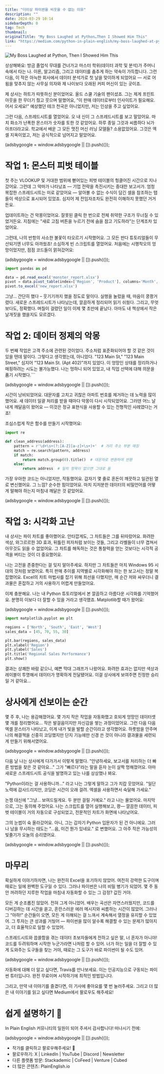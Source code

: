 ```yaml
---
title: "더이상 파이썬을 비웃을 수 없는 이유"
description: ""
date: 2024-03-29 10:14
sidebarDepth: 0
tag: Tech
thumbnail: 
originalTitle: "My Boss Laughed at Python…Then I Showed Him This"
link: "https://medium.com/python-in-plain-english/my-boss-laughed-at-python-then-i-showed-him-this-3dfcd77a3736"
---
```



![My Boss Laughed at Python, Then I Showed Him This](./img/MyBossLaughedatPythonThenIShowedHimThis_0.png)

상상해봐요: 방금 졸업식 무대를 건너가고 마스터 학위(데이터 과학 및 분석)가 주머니 속에서 타는 나. 이론, 알고리즘, 그리고 데이터를 춤추게 하는 약속이 가득합니다. 그런 다음, 이 작은 아늑한 회사에서 데이터 분석가로 첫 날을 맞이하게 되었어요 — 서로 어욈을 맞추지 않는 사무실 의자와 제 나이보다 오래된 커피 머신이 있는 곳이죠.

제 상사는 하트가 따뜻하신 분이었어요. 올드 스쿨 기술의 팬이셨죠. 그는 제게 프린트 아웃을 한 무더기 줬고 웃으며 말했어요, “이 판매 데이터로부터 인사이트가 필요해요. 어서 오세요!” 예상했던 테크 천국은 아니었지만, 저는 인상을 주고 싶었어요.

그런 다음, 스프레드시트를 열었어요. 오 내 신이 그 스프레드시트를 보고 말았어요. 마치 화소가 난폭한 몬스터가 숫자를 토한 것 같았어요. 하루 종일 그것과 씨름하다 뇌가 아프더라고요. 학교에서 배운 그 모든 멋진 머신 러닝 모델들? 소용없었어요. 그것은 엑셀 지옥이었고, 저는 공식적으로 넘어지고 말았어요.

<!-- ui-log 수평형 -->
<ins class="adsbygoogle"
  style="display:block"
  data-ad-client="ca-pub-4877378276818686"
  data-ad-slot="9743150776"
  data-ad-format="auto"
  data-full-width-responsive="true"></ins>
<component is="script">
(adsbygoogle = window.adsbygoogle || []).push({});
</component>

# 작업 1: 몬스터 피벗 테이블

첫 주는 VLOOKUP 및 거대한 범위에 뻗어있는 피벗 테이블의 헝클어진 시간으로 지나갔어요. 그런데 그 악마가 나타났죠 — 기업 전략을 촉진시키는 중대한 보고서가. 엄청 복잡한 스프레드시트는 미로 같았어요 — 알아볼 수 없는 수식이 담긴 셀을 참조하는 탭들이 색상으로 표시되어 있었죠. 심지어 제 전임자조차도 완전히 이해하지 못했던 거거든요.

업데이트하는 건 악몽이었어요. 잘못된 클릭 한 번으로 전체 취약한 구조가 무너질 수 있었거든요. 지침에는 "새로 고침 버튼을 누르기 전에 숨을 참고 기도하라"는 단계조차 있었어요.

그런데, 나의 반항의 사소한 불꽃이 타오르기 시작했어요. 그 모든 판다 튜토리얼들이 무산되기엔 너무도 아까웠죠! 소심하게 빈 스크립트를 열었어요. 처음에는 시행착오의 엉망이었지만, 점점 코드들이 얽혀갔어요:

<!-- ui-log 수평형 -->
<ins class="adsbygoogle"
  style="display:block"
  data-ad-client="ca-pub-4877378276818686"
  data-ad-slot="9743150776"
  data-ad-format="auto"
  data-full-width-responsive="true"></ins>
<component is="script">
(adsbygoogle = window.adsbygoogle || []).push({});
</component>

```js
import pandas as pd

data = pd.read_excel('monster_report.xlsx')
pivot = data.pivot_table(index=['Region', 'Product'], columns='Month', values='Sales', aggfunc='sum')
pivot.to_excel('new_report.xlsx')
```

그냥… 간단히 했다 – 웃기기까지 했을 정도로 말이다. 실행을 눌렀을 때, 마음이 쿵쾅거렸다. 새로운 스프레드시트가 나타났는데, 깔끔하게 정리되어 읽기 쉬웠다. 그리고, 무엇보다도, 정확했다. 며칠이 걸렸던 일이 이제 몇 초만에 끝났다. 아마도 내 책상에서 작은 날개짓을 했을지도 모르겠다.

# 작업 2: 데이터 정제의 악몽

두 번째 작업은 고객 주소에 관련된 것이었다. 주소처럼 표준화되어야 할 것 같은 것이 있을 텐데 말이다. 그렇다고 생각했는데, 아니었다. "123 Main St," "123 Main Street," 심지어 "123 Main St. (Apt 402)"까지 있었다. 이 엉망인 상태를 정리하거나 매핑하려는 시도는 불가능했다. 나는 멍하니 되어 있었고, 내 직업 선택에 대해 의문을 품기 시작했다.```

<!-- ui-log 수평형 -->
<ins class="adsbygoogle"
  style="display:block"
  data-ad-client="ca-pub-4877378276818686"
  data-ad-slot="9743150776"
  data-ad-format="auto"
  data-full-width-responsive="true"></ins>
<component is="script">
(adsbygoogle = window.adsbygoogle || []).push({});
</component>

시간이 낭비되었어요. 대문자를 고치고 귀찮은 아파트 번호를 제거하는 데 노력을 많이 했어요. 새 데이터 일괄 처리를 받을 때마다 악몽이 다시 시작되었어요. 그러덴 어느 날 내게 깨달음이 왔어요 — 이것은 정규 표현식을 사용할 수 있는 전형적인 사례였다는 거죠!

조심스럽게 작은 함수를 만들기 시작했어요:

```python
import re

def clean_address(address):
    pattern = r'\d+\s+(?:[A-Z][a-z]+\s+)+'  # 거리 주소 부분 매칭
    match = re.search(pattern, address)
    if match:
        return match.group(0).title()  # 대문자로 변환하여 반환
    else:
        return address  # 일치 항목이 없으면 그대로 둠
```

가장 우아한 코드는 아니었지만, 작동했어요. 갑자기 몇 줄로 혼돈이 깨끗하고 일관된 열로 변신했어요. 그 느낌? 순수한 힘이었어요. 마치 지저분한 데이터의 비밀언어를 어떻게 말해야 하는지 마침내 깨달은 것 같았어요.

<!-- ui-log 수평형 -->
<ins class="adsbygoogle"
  style="display:block"
  data-ad-client="ca-pub-4877378276818686"
  data-ad-slot="9743150776"
  data-ad-format="auto"
  data-full-width-responsive="true"></ins>
<component is="script">
(adsbygoogle = window.adsbygoogle || []).push({});
</component>

# 작업 3: 시각화 고난

내 상사는 파이 차트를 좋아했어요. 안타깝게도, 그 차트들은 그를 뒤따랐어요. 화려한 색상, 와그르르한 3D 효과, 뒤틀린 피자처럼 보이는 것들, 그리고 라벨들이 너무 겹쳐서 아무것도 읽을 수 없었어요. 그 차트를 해독하는 것은 통찰력을 얻는 것보다는 시각적 공격을 버티는 것이 더 중요했어요.

나는 고전을 존중한다는 걸 잊지 말아주세요. 하지만 그 차트들은 마치 Windows 95 시대의 것처럼 보였어요. 특히 판매 추이를 지역별로 시각화해야 하는 한 보고서는 정말 복잡했어요. Excel의 차트 마법사를 잡기 위해 최선을 다했지만, 매 순간 저와 싸우더니 결과물은 혼잡하고 거의 사용하기 어렵게 만들었어요.

이제 충분해요. 나는 내 Python 튜토리얼에서 본 깔끔하고 아름다운 시각화를 기억했어요. 분명히 이보다 더 잘할 수 있을 거라고 생각했죠. Matplotlib할 때가 왔어요:

<!-- ui-log 수평형 -->
<ins class="adsbygoogle"
  style="display:block"
  data-ad-client="ca-pub-4877378276818686"
  data-ad-slot="9743150776"
  data-ad-format="auto"
  data-full-width-responsive="true"></ins>
<component is="script">
(adsbygoogle = window.adsbygoogle || []).push({});
</component>

```python
import matplotlib.pyplot as plt

regions = ['North', 'South', 'East', 'West']
sales_data = [45, 70, 55, 30] 

plt.bar(regions, sales_data)
plt.xlabel('Region')
plt.ylabel('Sales')
plt.title('Regional Sales Performance')
plt.show()
```

결과는 상쾌한 바람 같으니, 예쁜 막대 그래프가 나왔어요. 화려한 효과는 없지만 색상과 레이블이 투명해서 데이터가 명확하게 전달됐어요. 이걸 상사에게 보여주면 진정한 승리일 거 같아요...

# 상사에게 선보이는 순간

몇 주 후, 나는 용감해졌어요. 몇 가지 작은 작업을 자동화했고 호되게 엉망인 데이터셋 몇 개를 정리했어요... 작은 발걸음이지만 자신감을 쌓는 과정이었어요. 그런 다음 다음 엑셀 몬스터가 나타났고, 이게 내가 빛을 발할 순간이라고 생각했어요. 하룻밤을 안주며 나의 해결책을 신중히 코딩했지만 단지 기능에만 신경 쓴 것이 아니라 결과물을 세련되게 만들기 위해서였어요. 

<!-- ui-log 수평형 -->
<ins class="adsbygoogle"
  style="display:block"
  data-ad-client="ca-pub-4877378276818686"
  data-ad-slot="9743150776"
  data-ad-format="auto"
  data-full-width-responsive="true"></ins>
<component is="script">
(adsbygoogle = window.adsbygoogle || []).push({});
</component>

다음 날 나는 상사에게 다가가서 이렇게 말했다. "안녕하세요, 보고서를 처리하는 더 빠른 방법을 찾은 것 같아요…" 그가 "빠르다"라는 말을 듣자 눈이 살짝 멍해졌어요. 아마 새로운 스프레드시트 공식을 발명하고 있는 나를 상상했나 봐요.

"Python이라는 걸 사용하니까…" 라고 나는 그렇게 말하고 그가 치캅 웃었어요. "일단 노력에 감사드리지만, 코딩은 시간이 오래 걸려. 엑셀을 사용하면서 숙달해 가세요."

논쟁 대신에 "그냥… 보여드릴게요. 두 분만 걸릴 거예요." 라고 나는 물었어요. 마지막으로, 그는 동의해 주었어요. 나는 스크립트를 열어 실행해보고, 쾅— 깔끔한 데이터, 피벗 테이블이 거의 자동으로 구성되었고, 전문적인 차트가 화면에 나타났어요.

그의 눈썹이 슉 올라갔어요. 아니, 그는 갑자기 Python 입문자가 된 건 아니에요. 그러나 남을 무시하는 태도는 "...음, 이건 뭔가 있네요." 로 변했어요. 그 아주 작은 가능성의 빛줄기가 오늘의 승리였어요.

<!-- ui-log 수평형 -->
<ins class="adsbygoogle"
  style="display:block"
  data-ad-client="ca-pub-4877378276818686"
  data-ad-slot="9743150776"
  data-ad-format="auto"
  data-full-width-responsive="true"></ins>
<component is="script">
(adsbygoogle = window.adsbygoogle || []).push({});
</component>

# 마무리

확실하게 이야기하자면, 나는 완전히 Excel을 포기하지 않았어. 여전히 강력한 도구이며 때로는 일에 완벽한 도구일 수 있다. 그러나 파이썬은 나의 비밀 병기가 되었어. 몇 주 동안 꺼려하던 지루한 작업을 마침내 자동화할 수 있는 그 감정? 값진 거야.

모든 게 순조롭진 않았어. 전혀 그게 아니었어. 배우는 곡선은 자연스러웠지만, 코드를 디버깅하는 데 시간을 쏟고, 혼란스러운 에러 메시지와 씨름하는 시간이 많았어. 그러나 그 “아하!” 순간들이 오면, 모든 게 이해되는 걸 느껴서 계속해서 열정을 유지할 수 있었어. 그 투자는 큰 성과를 거뒀어 — 파이썬을 많이 알수록 해결할 수 있는 문제가 많아지고, 더 효율적으로 일할 수 있었어.

스프레드시트와 씁쓸함을 겪는 데이터 초보자들에게 전하고 싶은 말, 너 혼자가 아니야! 코드를 두려워하며 시작한 누군가라면 나처럼 할 수 있어. 너가 하는 일을 더 잘할 수 있게 도와주는 도구들을 찾는 거야, 때로는 그 도구가 바로 파이썬이 될 수도 있어.

<!-- ui-log 수평형 -->
<ins class="adsbygoogle"
  style="display:block"
  data-ad-client="ca-pub-4877378276818686"
  data-ad-slot="9743150776"
  data-ad-format="auto"
  data-full-width-responsive="true"></ins>
<component is="script">
(adsbygoogle = window.adsbygoogle || []).push({});
</component>

자동화에 대해 더 알고 싶다면, Travis를 만나보세요. 이는 인공지능으로 구동되는 파이썬 튜터입니다. 완전 무료이며 시작하기에 최적인 방법입니다.

그리고, 만약 내 이야기를 즐겼다면, 이 기사에 좋아요를 몇 번 눌러주세요. 그리고 더 많은 내 이야기를 읽고 싶다면 Medium에서 팔로우도 해주세요!

# 쉽게 설명하기 🚀

In Plain English 커뮤니티의 일원이 되어 주셔서 감사합니다! 떠나시기 전에:

<!-- ui-log 수평형 -->
<ins class="adsbygoogle"
  style="display:block"
  data-ad-client="ca-pub-4877378276818686"
  data-ad-slot="9743150776"
  data-ad-format="auto"
  data-full-width-responsive="true"></ins>
<component is="script">
(adsbygoogle = window.adsbygoogle || []).push({});
</component>

- 작가를 클릭하고 팔로우해주세요! 👏️️
- 팔로우하기: X | LinkedIn | YouTube | Discord | Newsletter
- 다른 플랫폼 방문: Stackademic | CoFeed | Venture | Cubed
- 더 많은 콘텐츠: PlainEnglish.io